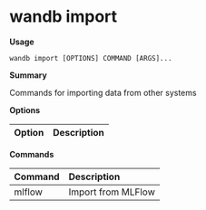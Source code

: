 # wandb import

**Usage**

`wandb import [OPTIONS] COMMAND [ARGS]...`

**Summary**

Commands for importing data from other systems

**Options**

| **Option** | **Description** |
| :--- | :--- |

**Commands**

| **Command** | **Description** |
| :--- | :--- |
| mlflow | Import from MLFlow |

